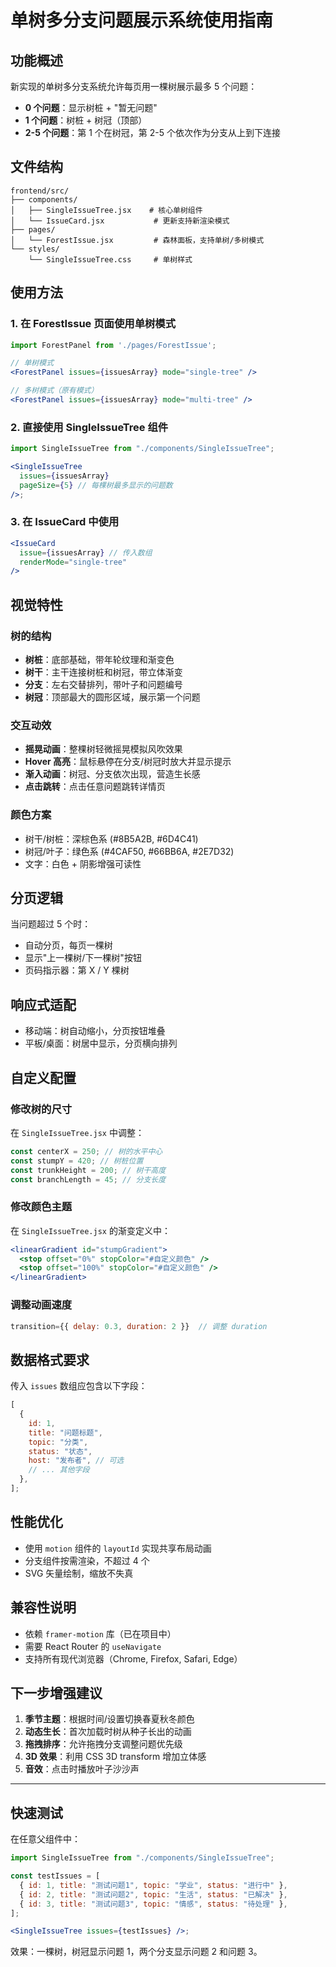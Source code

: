 # 单树多分支问题展示系统使用指南

## 功能概述

新实现的单树多分支系统允许每页用一棵树展示最多 5 个问题：

- **0 个问题**：显示树桩 + "暂无问题"
- **1 个问题**：树桩 + 树冠（顶部）
- **2-5 个问题**：第 1 个在树冠，第 2-5 个依次作为分支从上到下连接

## 文件结构

```
frontend/src/
├── components/
│   ├── SingleIssueTree.jsx    # 核心单树组件
│   └── IssueCard.jsx           # 更新支持新渲染模式
├── pages/
│   └── ForestIssue.jsx         # 森林面板，支持单树/多树模式
└── styles/
    └── SingleIssueTree.css     # 单树样式
```

## 使用方法

### 1. 在 ForestIssue 页面使用单树模式

```jsx
import ForestPanel from './pages/ForestIssue';

// 单树模式
<ForestPanel issues={issuesArray} mode="single-tree" />

// 多树模式（原有模式）
<ForestPanel issues={issuesArray} mode="multi-tree" />
```

### 2. 直接使用 SingleIssueTree 组件

```jsx
import SingleIssueTree from "./components/SingleIssueTree";

<SingleIssueTree
  issues={issuesArray}
  pageSize={5} // 每棵树最多显示的问题数
/>;
```

### 3. 在 IssueCard 中使用

```jsx
<IssueCard
  issue={issuesArray} // 传入数组
  renderMode="single-tree"
/>
```

## 视觉特性

### 树的结构

- **树桩**：底部基础，带年轮纹理和渐变色
- **树干**：主干连接树桩和树冠，带立体渐变
- **分支**：左右交替排列，带叶子和问题编号
- **树冠**：顶部最大的圆形区域，展示第一个问题

### 交互动效

- **摇晃动画**：整棵树轻微摇晃模拟风吹效果
- **Hover 高亮**：鼠标悬停在分支/树冠时放大并显示提示
- **渐入动画**：树冠、分支依次出现，营造生长感
- **点击跳转**：点击任意问题跳转详情页

### 颜色方案

- 树干/树桩：深棕色系 (#8B5A2B, #6D4C41)
- 树冠/叶子：绿色系 (#4CAF50, #66BB6A, #2E7D32)
- 文字：白色 + 阴影增强可读性

## 分页逻辑

当问题超过 5 个时：

- 自动分页，每页一棵树
- 显示"上一棵树/下一棵树"按钮
- 页码指示器：第 X / Y 棵树

## 响应式适配

- 移动端：树自动缩小，分页按钮堆叠
- 平板/桌面：树居中显示，分页横向排列

## 自定义配置

### 修改树的尺寸

在 `SingleIssueTree.jsx` 中调整：

```jsx
const centerX = 250; // 树的水平中心
const stumpY = 420; // 树桩位置
const trunkHeight = 200; // 树干高度
const branchLength = 45; // 分支长度
```

### 修改颜色主题

在 `SingleIssueTree.jsx` 的渐变定义中：

```jsx
<linearGradient id="stumpGradient">
  <stop offset="0%" stopColor="#自定义颜色" />
  <stop offset="100%" stopColor="#自定义颜色" />
</linearGradient>
```

### 调整动画速度

```jsx
transition={{ delay: 0.3, duration: 2 }}  // 调整 duration
```

## 数据格式要求

传入 `issues` 数组应包含以下字段：

```js
[
  {
    id: 1,
    title: "问题标题",
    topic: "分类",
    status: "状态",
    host: "发布者", // 可选
    // ... 其他字段
  },
];
```

## 性能优化

- 使用 `motion` 组件的 `layoutId` 实现共享布局动画
- 分支组件按需渲染，不超过 4 个
- SVG 矢量绘制，缩放不失真

## 兼容性说明

- 依赖 `framer-motion` 库（已在项目中）
- 需要 React Router 的 `useNavigate`
- 支持所有现代浏览器（Chrome, Firefox, Safari, Edge）

## 下一步增强建议

1. **季节主题**：根据时间/设置切换春夏秋冬颜色
2. **动态生长**：首次加载时树从种子长出的动画
3. **拖拽排序**：允许拖拽分支调整问题优先级
4. **3D 效果**：利用 CSS 3D transform 增加立体感
5. **音效**：点击时播放叶子沙沙声

---

## 快速测试

在任意父组件中：

```jsx
import SingleIssueTree from "./components/SingleIssueTree";

const testIssues = [
  { id: 1, title: "测试问题1", topic: "学业", status: "进行中" },
  { id: 2, title: "测试问题2", topic: "生活", status: "已解决" },
  { id: 3, title: "测试问题3", topic: "情感", status: "待处理" },
];

<SingleIssueTree issues={testIssues} />;
```

效果：一棵树，树冠显示问题 1，两个分支显示问题 2 和问题 3。

